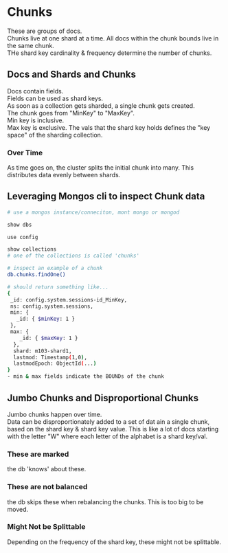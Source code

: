 # Chunks
These are groups of docs.  
Chunks live at one shard at a time. All docs within the chunk bounds live in the same chunk.  
THe shard key cardinality & frequency determine the number of chunks.

## Docs and Shards and Chunks
Docs contain fields.  
Fields can be used as shard keys.  
As soon as a collection gets sharded, a single chunk gets created.  
The chunk goes from "MinKey" to "MaxKey".  
Min key is inclusive.  
Max key is exclusive.
The vals that the shard key holds defines the "key space" of the sharding collection.  

### Over Time  
As time goes on, the cluster splits the initial chunk into many. This distributes data evenly between shards. 

## Leveraging Mongos cli to inspect Chunk data
```bash
# use a mongos instance/conneciton, mont mongo or mongod

show dbs

use config

show collections
# one of the collections is called 'chunks'

# inspect an example of a chunk
db.chunks.findOne()

# should return something like...
{
 _id: config.system.sessions-id_MinKey,
 ns: config.system.sessions,
 min: {
   _id: { $minKey: 1 }
 },
 max: {
    _id: { $maxKey: 1 }
  },
  shard: m103-shard1,
  lastmod: Timestamp(1,0),
  lastmodEpoch: ObjectId(...)
}
- min & max fields indicate the BOUNDs of the chunk

```

## Jumbo Chunks and Disproportional Chunks
Jumbo chunks happen over time.  
Data can be disproportionately added to a set of dat ain a single chunk, based on the shard key & shard key value. This is like a lot of docs starting with the letter "W" where each letter of the alphabet is a shard key/val.  
### These are marked
the db 'knows' about these.  
### These are not balanced
the db skips these when rebalancing the chunks. This is too big to be moved.  
### Might Not be Splittable
Depending on the frequency of the shard key, these might not be splittable.


